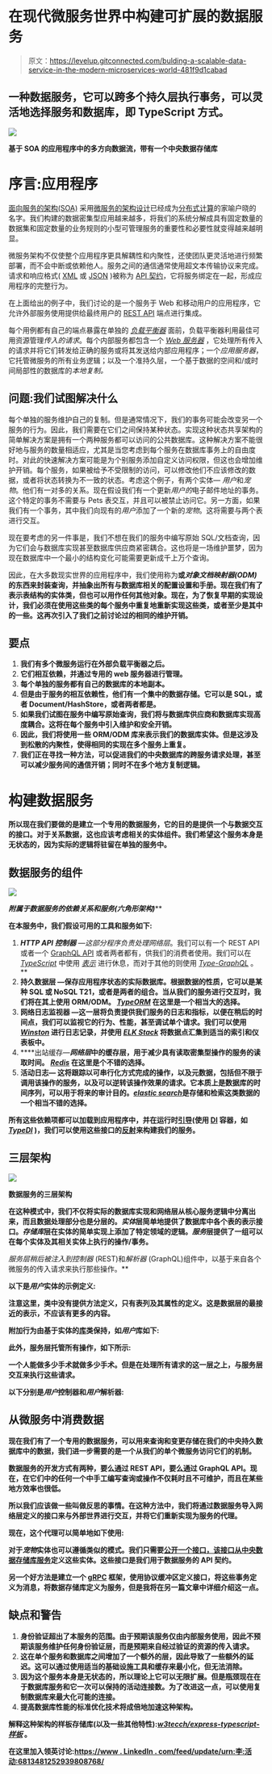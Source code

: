 # 在现代微服务世界中构建可扩展的数据服务

> 原文：<https://levelup.gitconnected.com/bulding-a-scalable-data-service-in-the-modern-microservices-world-481f9d1cabad>

## 一种数据服务，它可以跨多个持久层执行事务，可以灵活地选择服务和数据库，即 TypeScript 方式。

![](img/58f1e2e13a4642f058cf3298b163d200.png)

**基于 SOA 的应用程序中的多方向数据流，带有一个中央数据存储库**

# 序言:应用程序

[面向服务的架构(SOA)](https://en.wikipedia.org/wiki/Service-oriented_architecture) 采用[微服务的架构设计](https://microservices.io/patterns/microservices.html)已经成为[分布式计算](https://www.ibm.com/docs/en/txseries/8.1.0?topic=overview-what-is-distributed-computing)的家喻户晓的名字。我们构建的数据密集型应用越来越多，将我们的系统分解成具有固定数量的数据集和固定数量的业务规则的小型可管理服务的重要性和必要性就变得越来越明显。

微服务架构不仅使整个应用程序更具解耦性和内聚性，还使团队更灵活地进行频繁部署，而不会中断或依赖他人。服务之间的通信通常使用超文本传输协议来完成。请求和响应格式( [XML](https://www.w3.org/XML/) 或 [JSON](https://www.json.org/json-en.html) )被称为 [API 契约](https://spec.openapis.org/oas/v3.1.0)，它将服务绑定在一起，形成应用程序的完整行为。

在上面给出的例子中，我们讨论的是一个服务于 Web 和移动用户的应用程序，它允许外部服务使用提供给最终用户的 [REST API](https://www.redhat.com/en/topics/api/what-is-a-rest-api) 端点进行集成。

每个用例都有自己的端点暴露在单独的 [*负载平衡器*](https://www.nginx.com/resources/glossary/load-balancing/) 面前，负载平衡器利用最佳可用资源管理*传入的请求*。每个内部服务都包含一个 [*Web 服务器*](https://www.nginx.com/resources/glossary/application-server-vs-web-server/) ，它处理所有传入的请求并将它们转发给正确的服务或将其发送给内部应用程序；一个*应用服务器*，它托管微服务的所有业务逻辑；以及一个准持久层，一个基于数据的空间和/或时间局部性的数据库的*本地复制。*

## 问题:我们试图解决什么

每个单独的服务维护自己的复制。但是通常情况下，我们的事务可能会改变另一个服务的行为。因此，我们需要在它们之间保持某种状态。实现这种状态共享架构的简单解决方案是拥有一个两种服务都可以访问的公共数据库。这种解决方案不能很好地与服务的数量相适应，尤其是当您考虑到每个服务在数据库事务上的自由度时。对此的快速解决方案可能是为个别服务添加自定义访问权限，但这也会增加维护开销。每个服务，如果被给予不受限制的访问，可以修改他们不应该修改的数据，或者将状态转换为不一致的状态。考虑这个例子，有两个实体— *用户*和*宠物*。他们有一对多的关系。现在假设我们有一个更新*用户的*电子邮件地址的事务。这个特定的事务不需要与 Pets 表交互，并且可以被禁止访问它。另一方面，如果我们有一个事务，其中我们向现有的*用户*添加了一个新的*宠物*。这将需要与两个表进行交互。

现在要考虑的另一件事是，我们不想在我们的服务中编写原始 SQL/文档查询，因为它们会与数据库实现甚至数据库供应商紧密耦合。这也将是一场维护噩梦，因为现在数据库中一个最小的结构变化可能需要更新成千上万个查询。

因此，在大多数现实世界的应用程序中，我们使用称为[](https://en.wikipedia.org/wiki/Object%E2%80%93relational_mapping)**或*对象文档映射器(ODM)* 的东西来封装查询，并抽象出所有与数据库相关的配置设置和手册。现在我们有了表示表结构的实体类，但也可以用作任何其他对象。现在，为了恢复早期的实现设计，我们必须在使用这些类的每个服务中重复地重新实现这些类，或者至少是其中的一些。这再次引入了我们之前讨论过的相同的维护开销。**

## **要点**

1.  **我们有多个微服务运行在外部负载平衡器之后。**
2.  **它们相互依赖，并通过专用的 web 服务器进行管理。**
3.  **每个单独的服务都有自己的数据库的本地副本。**
4.  **但是由于服务的相互依赖性，他们有一个集中的数据存储。它可以是 SQL，或者 Document/HashStore，或者两者都是。**
5.  **如果我们试图在服务中编写原始查询，我们将与数据库供应商和数据库实现高度耦合。这将在每个服务中引入维护和安全开销。**
6.  **因此，我们将使用一些 ORM/ODM 库来表示我们的数据库实体。但是这涉及到松散的内聚性，使得相同的实现在多个服务上重复。**
7.  **我们正在寻找一种方法，可以促进我们的中央数据库的跨服务请求处理，甚至可以减少服务间的通信开销；同时不在多个地方复制逻辑。**

# **构建数据服务**

**所以现在我们要做的是建立一个专用的数据服务，它的目的是提供一个与数据交互的接口。对于关系数据，这也应该考虑相关的实体组件。我们希望这个服务本身是无状态的，因为实际的逻辑将驻留在单独的服务中。**

## **数据服务的组件**

**![](img/60ca82f9be35a3d7ea90aa8dc8c1d995.png)**

****附属于数据服务的依赖关系和服务*(六角形架构)*****

**在本服务中，我们假设可用的工具和服务如下:**

1.  ****HTTP API 控制器** —这部分程序负责处理*网络层*。我们可以有一个 REST API 或者一个 [GraphQL API](https://graphql.org/) 或者两者都有，供我们的消费者使用。我们可以在 [*TypeScript*](http://typescriptlang.org/) 中使用 [*表示*](https://expressjs.com/) 进行休息，而对于其他的则使用 [*Type-GraphQL*](https://typegraphql.com/) 。**
2.  ****持久数据层** —保存应用程序状态的实际数据库。根据数据的性质，它可以是某种 SQL 或 NoSQL T21，或者是两者的组合。当从我们的服务进行交互时，我们将在其上使用 ORM/ODM。 [*TypeORM*](https://typeorm.io/#/) 在这里是一个相当大的选择。**
3.  ****网络日志监视器** —这一层将负责提供我们服务的日志和指标，以便在稍后的时间点，我们可以监视它的行为、性能，甚至调试单个请求。我们可以使用 [*Winston*](https://github.com/winstonjs/winston) 进行日志记录，并使用 [*ELK Stack*](https://www.elastic.co/what-is/elk-stack) 将数据点汇集到适当的索引和仪表板中。**
4.  ****出站缓存—***网络层*中的缓存层，用于减少具有读取密集型操作的服务的读取时间。 [*Redis*](https://redis.io/) 在这里是个不错的选择。**
5.  ****活动日志—** 这将跟踪以可串行化方式完成的操作，以及元数据，包括但不限于调用该操作的服务，以及可以逆转该操作效果的请求。它本质上是数据库的时间序列，可以用于将来的审计目的。[*elastic search*](https://www.elastic.co/)是存储和检索这类数据的一个相当不错的选择。**

**所有这些依赖项都可以加载到应用程序中，并在运行时[引导](https://en.wikipedia.org/wiki/Bootstrapping)(使用 [DI](https://en.wikipedia.org/wiki/Dependency_injection) 容器，如 [*TypeDI*](https://docs.typestack.community/typedi/v/develop/01-getting-started) )，我们可以使用这些接口的[反射](https://en.wikipedia.org/wiki/Reflective_programming)来构建我们的服务。**

## **三层架构**

**![](img/06758ed434696430473239821e17292e.png)**

****数据服务的三层架构****

**在这种模式中，我们不仅将实际的数据库实现和网络层从核心服务逻辑中分离出来，而且数据处理部分也是分层的。*实体*层简单地提供了数据库中各个表的表示接口。*存储库*层在实体的简单实现上添加了特定领域的逻辑。*服务*层提供了一组可以在每个实体及其相关实体上执行的操作/事务。**

***服务*层稍后被注入到*控制器* (REST)和*解析器* (GraphQL)组件中，以基于来自各个微服务的传入请求来执行那些操作。**

**以下是*用户*实体的示例定义:**

**注意这里，类中没有提供方法定义，只有表列及其属性的定义。这是数据层的最接近的表示，不应该有更多的内容。**

**附加行为由基于实体的[库](https://medium.com/swlh/inside-out-repository-pattern-for-data-layer-5eca4dd0e7d4)类保持，如*用户*库如下:**

**此外，服务层托管所有操作，如下所示:**

**一个人能做多少手术就做多少手术。但是在处理所有请求的这一层之上，与服务层交互来执行这些请求。**

**以下分别是*用户*控制器和*用户*解析器:**

## **从微服务中消费数据**

**现在我们有了一个专用的数据服务，可以用来查询和变更存储在我们的中央持久数据库中的数据，我们进一步需要的是一个从我们的单个微服务访问它们的机制。**

**数据服务的开发方式有两种，要么通过 REST API，要么通过 GraphQL API。现在，在它们中的任何一个中手工编写查询或操作不仅耗时且不可维护，而且在某些地方效率也很低。**

**所以我们应该做一些叫做反思的事情。在这种方法中，我们将通过数据服务导入网络层定义的接口来与外部世界进行交互，并将它们重新实现为服务的代理。**

**现在，这个代理可以简单地如下使用:**

**对于*宠物*实体也可以遵循类似的模式。我们只需要[公开一个接口，该接口从中央数据存储库服务](https://blog.bitsrc.io/sharing-types-between-backend-and-frontend-with-the-bff-pattern-553872842463)定义这些实体。这些接口是我们用于数据服务的 API 契约。**

**另一个好方法是建立一个 [gRPC](https://grpc.io/docs/what-is-grpc/) 框架，使用协议缓冲区定义接口，将这些事务定义为消息，将数据存储库定义为服务，但是我将在另一篇文章中详细介绍这一点。**

## **缺点和警告**

1.  **身份验证超出了本服务的范围。由于预期该服务仅由内部服务使用，因此不预期该服务维护任何身份验证层，而是预期来自经过验证的资源的传入请求。**
2.  **这在单个服务和数据库之间增加了一个额外的层，因此导致了一些额外的延迟。这可以通过使用适当的基础设施工具和缓存来最小化，但无法消除。**
3.  **因为这个服务本身是无状态的，所以理论上它可以无限扩展。但是瓶颈现在在于数据库服务和它一次可以保持的活动连接数。为了改进这一点，可以使用复制数据库来最大化可能的连接。**
4.  **提高数据库性能的标准优化技术将成倍地加速这种架构。**

**解释这种架构的样板存储库(以及一些其他特性):[*w3tecch/express-typescript-样板*](https://github.com/w3tecch/express-typescript-boilerplate) 。**

**在这里加入领英讨论:[https://www . LinkedIn . com/feed/update/urn:李:活动:6813481252939808768/](https://www.linkedin.com/feed/update/urn:li:activity:6813481252939808768/)**